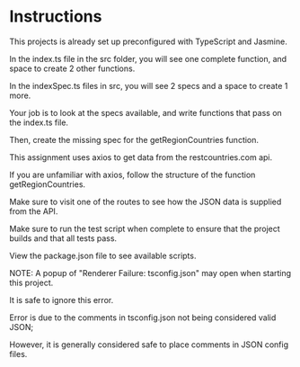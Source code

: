 # Instructions
This projects is already set up preconfigured with TypeScript and Jasmine.

In the index.ts file in the src folder, you will see one complete function, and space to create 2 other functions.

In the indexSpec.ts files in src, you will see 2 specs and a space to create 1 more.

Your job is to look at the specs available, and write functions that pass on the index.ts file. 

Then, create the missing spec for the getRegionCountries function.

This assignment uses axios to get data from the restcountries.com api. 

If you are unfamiliar with axios, follow the structure of the function getRegionCountries. 

Make sure to visit one of the routes to see how the JSON data is supplied from the API.

Make sure to run the test script when complete to ensure that the project builds and that all tests pass. 

View the package.json file to see available scripts.

NOTE: 
A popup of "Renderer Failure: tsconfig.json" may open when starting this project.

It is safe to ignore this error. 
 
Error is due to the comments in tsconfig.json not being considered valid JSON; 

However, it is generally considered safe to place comments in JSON config files.